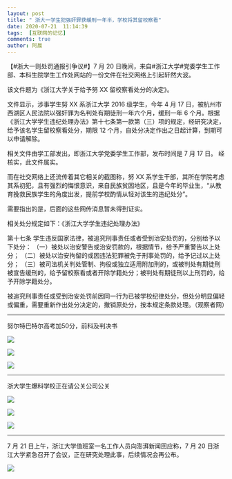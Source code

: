 ```yaml
---
layout: post
title: " 浙大一学生犯强奸罪获缓刑一年半，学校将其留校察看"
date: 2020-07-21  11:14:39
tags:  [互联网的记忆]
comments: true
author: 阿晨
---
```


【#浙大一则处罚通报引争议#】7 月 20 日晚间，来自#浙江大学#党委学生工作部、本科生院学生工作处网站的一份文件在社交网络上引起轩然大波。

该文件题为《浙江大学关于给予努 XX 留校察看处分的决定》。

文件显示，涉事学生努 XX 系浙江大学 2016 级学生，今年 4 月 17 日，被杭州市西湖区人民法院以强奸罪为名判处有期徒刑一年六个月，缓刑一年 6 个月。根据《浙江大学学生违纪处理办法》第十七条第一款第（三）项的规定，经研究决定，给予该名学生留校察看处分，期限 12 个月，自处分决定作出之日起计算，到期可以申请解除。

相关文件由学工部发出，即浙江大学党委学生工作部，发布时间是 7 月 17 日。
经核实，此文件属实。

而在社交网络上还流传着其它相关的截图称，努 XX 系学生干部，其所在学院考虑其系初犯，且有强烈的悔恨意识，来自民族贫困地区，且是今年的毕业生，“从教育挽救民族学生的角度出发，提前学校酌情从轻对该生的违纪处分”。

需要指出的是，后面的这些网传消息暂未得到证实。

相关处分规定如下：《浙江大学学生违纪处理办法》

第十七条 学生违反国家法律，被追究刑事责任或者受到治安处罚的，分别给予以下处分：
（一）被处以治安警告或治安罚款的，根据情节，给予严重警告以上处分；
（二）被处以治安拘留的或因违法犯罪被免于刑事处罚的，给予记过以上处分；
（三）被司法机关判处管制、拘役或独立适用附加刑的，或被判处有期徒刑被宣告缓刑的，给予留校察看或者开除学籍处分；被判处有期徒刑以上刑罚的，给予开除学籍处分。

被追究刑事责任或受到治安处罚前因同一行为已被学校纪律处分，但处分明显偏轻或偏重，需要重新作出处分决定的，撤销原处分，按本规定条款处理。（观察者网） 

------------------
努尔特巴特尔高考加50分，前科及判决书

![](https://cdn.jsdelivr.net/gh/wuif96/tuil//img/20200721111706.png)

![](https://cdn.jsdelivr.net/gh/wuif96/tuil//img/20200721111821.png)

![](https://cdn.jsdelivr.net/gh/wuif96/tuil//img/-7Q5-b1r0ZcT3cSqo-yf.jpg)

---
浙大学生爆料学校正在请公关公司公关

![](https://cdn.jsdelivr.net/gh/wuif96/tuil//img/-7Q5-36k8ZpT3cSg0-zk.jpg)

![](https://cdn.jsdelivr.net/gh/wuif96/tuil//img/-7Q5-elviZbT1kShs-12h.jpg)

![](https://cdn.jsdelivr.net/gh/wuif96/tuil//img/-7Q5-fikzK27T3cSsg-fq.jpg.medium.jpg)

-------
7 月 21 日上午，浙江大学值班室一名工作人员向澎湃新闻回应称，7 月 20 日浙江大学紧急召开了会议，正在研究处理此事，后续情况会再公布。

![](https://cdn.jsdelivr.net/gh/wuif96/tuil//img/-7Q5-1nq3K10T3cSkb-by.jpg)
